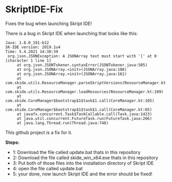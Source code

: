 # SkriptIDE-Fix
Fixes the bug when launching Skript IDE!

There is a bug in Skript IDE when launching that looks like this:
```OS: Windows 10 amd64
Java: 1.8.0_191-b12
SK-IDE version: 2019.1u4
Time: 5.4.2021 14:38:39
 org.json.JSONException: A JSONArray text must start with '[' at 0 [character 1 line 1]
     at org.json.JSONTokener.syntaxError(JSONTokener.java:505)
     at org.json.JSONArray.<init>(JSONArray.java:108)
     at org.json.JSONArray.<init>(JSONArray.java:161)
     at com.skide.utils.ResourceManager.parseSkriptVersions(ResourceManager.kt:31)
     at com.skide.utils.ResourceManager.loadResources(ResourceManager.kt:109)
     at com.skide.CoreManager$bootstrap$1$task$1.call(CoreManager.kt:105)
     at com.skide.CoreManager$bootstrap$1$task$1.call(CoreManager.kt:65)
     at javafx.concurrent.Task$TaskCallable.call(Task.java:1423)
     at java.util.concurrent.FutureTask.run(FutureTask.java:266)
     at java.lang.Thread.run(Thread.java:748)
```
This github project is a fix for it.

**Steps:**

- 1: Download the file called update.bat thats in this repository
- 2: Download the file called skide_win_x64.exe thats in this repository
- 3: Put both of those files into the installation directory of Skript IDE
- 4: open the file called update.bat
- 5: your done, now launch Skript IDE and the error should be fixed!
